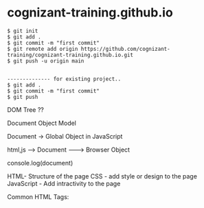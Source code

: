 # cognizant-training.github.io

```shell
$ git init
$ git add .
$ git commit -m "first commit"
$ git remote add origin https://github.com/cognizant-training/cognizant-training.github.io.git
$ git push -u origin main


-------------- for existing project..
$ git add .
$ git commit -m "first commit"
$ git push
```

DOM Tree ??

Document Object Model


Document -> Global Object in JavaScript


html,js --> Document ---> Browser Object 


console.log(document)


HTML- Structure of the page
CSS - add style or design to the page
JavaScript - Add intractivity to the page



Common HTML Tags:
<html>
<head>
<title>
<body>
<h1> --- <h6>
<p>
<a>
<img>
<ol> , <li>
<ul> , <li>
<table>, <tr>, <td>
<div>
<br>
<hr>

1. Layout andStructure

<header>
<nav>
<section>
<article>
<aside>
<footer>
<main>

2. Text Content Tags

<h1> .... <h6>
<p>
<a>
<strong>
<em>
<br>
<hr>

3. Form Elements

<form>
<input>
<label>
<textarea>
<select>
<button>

4. Multimedia Tags

<video>
<audio>
<source>
<iframe>

5. Graphics

<canvas>
<svg>

6. Container tags

<div>
<span>

7. storage tags

localStorage
sessionStorage



